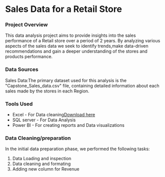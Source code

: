 # Sales Data for a Retail Store

### Project Overview

This data analysis project aims to provide insights into the sales performance of a Retail store over a period of 2 years. By analyzing various aspects of the sales data we seek to identify trends,make data-driven recommendations and gain a deeper understanding of the stores and products performance.

### Data Sources

Sales Data:The primary dataset used for this analysis is the "Capstone_Sales_data.csv" file, containing detailed information about each sales made by the stores in each Region.

### Tools Used

- Excel - For Data cleaning[Download here](https://microsoft.com)
- SQL server - For Data Analysis
- Power BI - For creating reports and Data visualizations


### Data Cleaning/preparation

In the initial data preparation phase, we performed the following tasks:
1. Data Loading and inspection
2. Data cleaning and formating
3. Adding new column for Revenue
